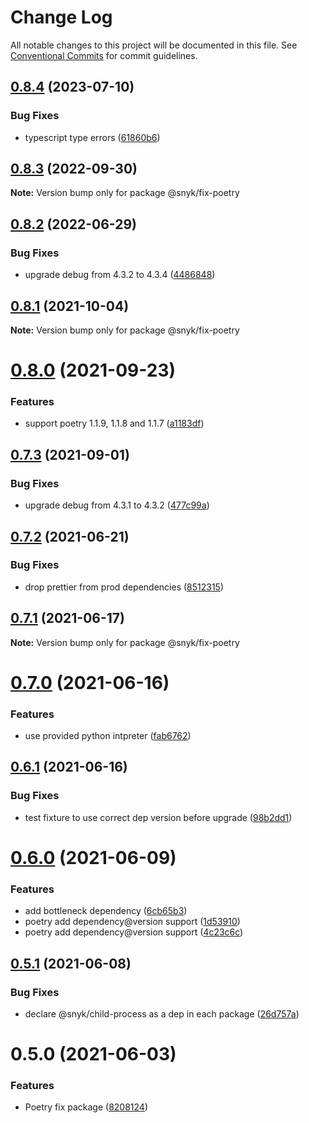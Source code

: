 # Change Log

All notable changes to this project will be documented in this file.
See [Conventional Commits](https://conventionalcommits.org) for commit guidelines.

## [0.8.4](https://github.com/snyk/python-fix/compare/@snyk/fix-poetry@0.8.3...@snyk/fix-poetry@0.8.4) (2023-07-10)

### Bug Fixes

- typescript type errors ([61860b6](https://github.com/snyk/python-fix/commit/61860b6a59a678f71c480fbb55c3dfe5556dcfc9))

## [0.8.3](https://github.com/snyk/python-fix/compare/@snyk/fix-poetry@0.8.2...@snyk/fix-poetry@0.8.3) (2022-09-30)

**Note:** Version bump only for package @snyk/fix-poetry

## [0.8.2](https://github.com/snyk/python-fix/compare/@snyk/fix-poetry@0.8.1...@snyk/fix-poetry@0.8.2) (2022-06-29)

### Bug Fixes

- upgrade debug from 4.3.2 to 4.3.4 ([4486848](https://github.com/snyk/python-fix/commit/4486848484ec746f8650ba0efa1e136cd2e231dc))

## [0.8.1](https://github.com/snyk/python-fix/compare/@snyk/fix-poetry@0.8.0...@snyk/fix-poetry@0.8.1) (2021-10-04)

**Note:** Version bump only for package @snyk/fix-poetry

# [0.8.0](https://github.com/snyk-tech-services/python-fix/compare/@snyk/fix-poetry@0.7.3...@snyk/fix-poetry@0.8.0) (2021-09-23)

### Features

- support poetry 1.1.9, 1.1.8 and 1.1.7 ([a1183df](https://github.com/snyk-tech-services/python-fix/commit/a1183df1e5cb801be2cb088ce5925d697a09f8f4))

## [0.7.3](https://github.com/snyk-tech-services/python-fix/compare/@snyk/fix-poetry@0.7.2...@snyk/fix-poetry@0.7.3) (2021-09-01)

### Bug Fixes

- upgrade debug from 4.3.1 to 4.3.2 ([477c99a](https://github.com/snyk-tech-services/python-fix/commit/477c99ac12e3de911274ad0ad2fc55d439f390c2))

## [0.7.2](https://github.com/snyk-tech-services/python-fix/compare/@snyk/fix-poetry@0.7.1...@snyk/fix-poetry@0.7.2) (2021-06-21)

### Bug Fixes

- drop prettier from prod dependencies ([8512315](https://github.com/snyk-tech-services/python-fix/commit/851231564d7c67d5049a11c109e8d25d12c01a77))

## [0.7.1](https://github.com/snyk-tech-services/python-fix/compare/@snyk/fix-poetry@0.7.0...@snyk/fix-poetry@0.7.1) (2021-06-17)

**Note:** Version bump only for package @snyk/fix-poetry

# [0.7.0](https://github.com/snyk-tech-services/python-fix/compare/@snyk/fix-poetry@0.6.1...@snyk/fix-poetry@0.7.0) (2021-06-16)

### Features

- use provided python intpreter ([fab6762](https://github.com/snyk-tech-services/python-fix/commit/fab676214bb5391d99d9b61ef32be50c214b0d39))

## [0.6.1](https://github.com/snyk-tech-services/python-fix/compare/@snyk/fix-poetry@0.6.0...@snyk/fix-poetry@0.6.1) (2021-06-16)

### Bug Fixes

- test fixture to use correct dep version before upgrade ([98b2dd1](https://github.com/snyk-tech-services/python-fix/commit/98b2dd15796dc55d82130c202c5b8b0403c2bdc3))

# [0.6.0](https://github.com/snyk-tech-services/python-fix/compare/@snyk/fix-poetry@0.5.1...@snyk/fix-poetry@0.6.0) (2021-06-09)

### Features

- add bottleneck dependency ([6cb65b3](https://github.com/snyk-tech-services/python-fix/commit/6cb65b32abb90779845dbf29d707bf390151ae44))
- poetry add dependency@version support ([1d53910](https://github.com/snyk-tech-services/python-fix/commit/1d539105f138981b16aae02d1c25f660148e959a))
- poetry add dependency@version support ([4c23c6c](https://github.com/snyk-tech-services/python-fix/commit/4c23c6c0266629e222c66989468a467166c3c474))

## [0.5.1](https://github.com/snyk-tech-services/python-fix/compare/@snyk/fix-poetry@0.5.0...@snyk/fix-poetry@0.5.1) (2021-06-08)

### Bug Fixes

- declare @snyk/child-process as a dep in each package ([26d757a](https://github.com/snyk-tech-services/python-fix/commit/26d757a52b433b86ac38af67d135b9beb8326cf4))

# 0.5.0 (2021-06-03)

### Features

- Poetry fix package ([8208124](https://github.com/snyk-tech-services/python-fix/commit/820812414e8ec87d305ba0efabc0114db39a8c75))

